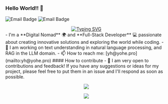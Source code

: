 ### Hello World!! 👋

![Email Badge](https://img.shields.io/badge/yh@yohe.pro-red?style=flat&logo=maildotru&logoColor=blue&label=email&labelColor=gray)
![Email Badge](https://img.shields.io/badge/Wangjvyuan2001%40outlook.com-blue?style=flat&logo=maildotru&logoColor=blue&label=email&labelColor=gray)

<div align="center">
<a href="https://git.io/typing-svg">
  <img src="https://readme-typing-svg.demolab.com?font=ZCOOL+KuaiLe&duration=2000&pause=500&color=82F700&background=EEFF1600&center=true&vCenter=true&multiline=true&width=435&height=70&separator=%3C&lines=I+don%E2%80%99t+follow+best+practices;+%3CI+set+them." alt="Typing SVG" />
</a>
</div>
- I'm a **Digital Nomad** 🌍 and **Full-Stack Developer** 💻 passionate about creating innovative solutions and exploring the world while coding.
- 🔭 I am working on text understanding in natural language processing, and RAG in the LLM domain.
- 📫 How to reach me: [yh@yohe.pro](mailto:yh@yohe.pro)
#### How to contribute
- 🤝 I am very open to contributions and feedback! If you have any suggestions or ideas for my project, please feel free to put them in an issue and I'll respond as soon as possible.

<p align="center">
    <img src="https://skillicons.dev/icons?i=py,java,cpp,js,r,nodejs,pytorch,django,flask,spring,vue,mysql" />
</p>
<p align="center">
    <img src="https://skillicons.dev/icons?i=linux,docker,nginx,vscode,pycharm,idea,vim,anaconda,matlab,notion,md,latex" />
</p>
